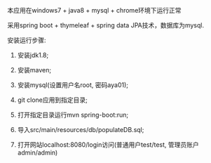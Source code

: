 本应用在windows7 + java8 + mysql + chrome环境下运行正常

采用spring boot + thymeleaf + spring data JPA技术，数据库为mysql.

安装运行步骤:
1. 安装jdk1.8;

2. 安装maven;

3. 安装mysql(设置用户名root, 密码aya01);

4. git clone应用到指定目录;

5. 打开指定目录运行mvn spring-boot:run;

6. 导入src/main/resources/db/populateDB.sql;

7. 打开网站localhost:8080/login访问(普通用户test/test, 管理员账户admin/admin)
